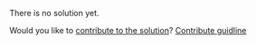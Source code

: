 
There is no solution yet.

Would you like to [contribute to the solution](https://github.com/BFEdev/BFE.dev-solutions/blob/main/quiz/Equal-1_en.md)? [Contribute guidline](https://github.com/BFEdev/BFE.dev-solutions#how-to-contribute)
